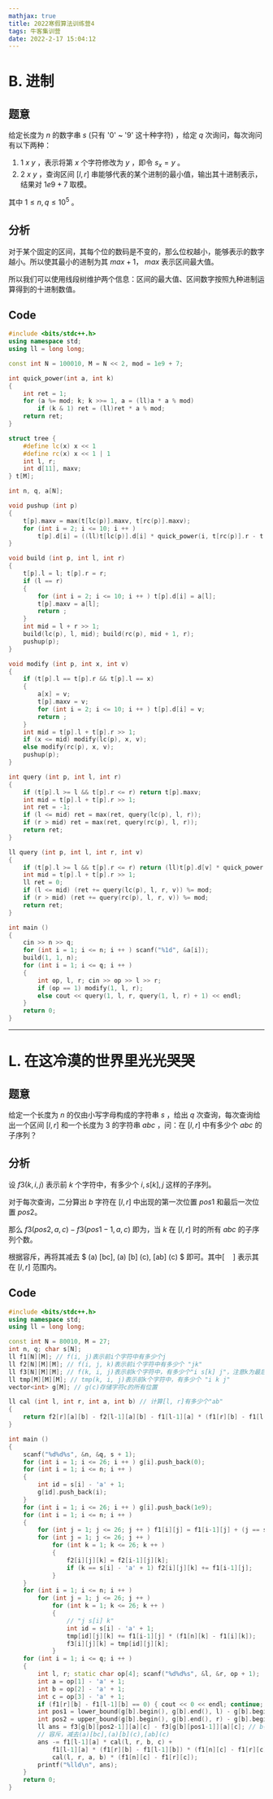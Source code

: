 ```yaml
---
mathjax: true
title: 2022寒假算法训练营4
tags: 牛客集训营
date: 2022-2-17 15:04:12
---
```


# B. 进制

## 题意

给定长度为 $n$ 的数字串 $s$ (只有 '0' ~ '9' 这十种字符) ，给定 $q$ 次询问，每次询问有以下两种：

1. $1 \ x \ y$ ，表示将第 $x$ 个字符修改为 $y$ ，即令 $s_x = y$ 。
2. $2 \ x \ y$ ，查询区间 $[l, r]$ 串能够代表的某个进制的最小值，输出其十进制表示，结果对 $1e9+7$ 取模。

其中 $1 \le n, q \le 10^5$ 。

## 分析

对于某个固定的区间，其每个位的数码是不变的，那么位权越小，能够表示的数字越小。所以使其最小的进制为其 $max + 1$， $max$ 表示区间最大值。

所以我们可以使用线段树维护两个信息：区间的最大值、区间数字按照九种进制运算得到的十进制数值。

## Code

```c++
#include <bits/stdc++.h>
using namespace std;
using ll = long long;

const int N = 100010, M = N << 2, mod = 1e9 + 7;

int quick_power(int a, int k)
{
    int ret = 1;
    for (a %= mod; k; k >>= 1, a = (ll)a * a % mod)
        if (k & 1) ret = (ll)ret * a % mod;
    return ret;
}

struct tree {
    #define lc(x) x << 1
    #define rc(x) x << 1 | 1
    int l, r;
    int d[11], maxv;
} t[M];

int n, q, a[N];

void pushup (int p)
{
    t[p].maxv = max(t[lc(p)].maxv, t[rc(p)].maxv);
    for (int i = 2; i <= 10; i ++ )
        t[p].d[i] = ((ll)t[lc(p)].d[i] * quick_power(i, t[rc(p)].r - t[rc(p)].l + 1) % mod + 	t[rc(p)].d[i]) % mod;
}

void build (int p, int l, int r)
{
    t[p].l = l; t[p].r = r;
    if (l == r)
    {
        for (int i = 2; i <= 10; i ++ ) t[p].d[i] = a[l];
        t[p].maxv = a[l];
        return ;
    }
    int mid = l + r >> 1;
    build(lc(p), l, mid); build(rc(p), mid + 1, r);
    pushup(p);
}

void modify (int p, int x, int v)
{
    if (t[p].l == t[p].r && t[p].l == x)
    {
        a[x] = v;
        t[p].maxv = v;
        for (int i = 2; i <= 10; i ++ ) t[p].d[i] = v;
        return ;
    }
    int mid = t[p].l + t[p].r >> 1;
    if (x <= mid) modify(lc(p), x, v);
    else modify(rc(p), x, v);
    pushup(p);
}

int query (int p, int l, int r)
{
    if (t[p].l >= l && t[p].r <= r) return t[p].maxv;
    int mid = t[p].l + t[p].r >> 1;
    int ret = -1;
    if (l <= mid) ret = max(ret, query(lc(p), l, r));
    if (r > mid) ret = max(ret, query(rc(p), l, r));
    return ret;
}

ll query (int p, int l, int r, int v)
{
    if (t[p].l >= l && t[p].r <= r) return (ll)t[p].d[v] * quick_power(v, r - t[p].r) % mod;
    int mid = t[p].l + t[p].r >> 1;
    ll ret = 0;
    if (l <= mid) (ret += query(lc(p), l, r, v)) %= mod;
    if (r > mid) (ret += query(rc(p), l, r, v)) %= mod;
    return ret;
}

int main ()
{
    cin >> n >> q;
    for (int i = 1; i <= n; i ++ ) scanf("%1d", &a[i]);
    build(1, 1, n);
    for (int i = 1; i <= q; i ++ )
    {
        int op, l, r; cin >> op >> l >> r;
        if (op == 1) modify(1, l, r);
        else cout << query(1, l, r, query(1, l, r) + 1) << endl;
    }
    return 0;
}
```



____

# L. 在这冷漠的世界里光光哭哭

## 题意

给定一个长度为 $n$ 的仅由小写字母构成的字符串 $s$ ，给出 $q$ 次查询，每次查询给出一个区间 $[l, r]$ 和一个长度为 $3$ 的字符串 $abc$ ，问：在 $[l, r]$ 中有多少个 $abc$ 的子序列？

## 分析

设 $f3(k, i, j)$ 表示前 $k$ 个字符中，有多少个 $i, s[k], j$ 这样的子序列。

对于每次查询，二分算出 $b$ 字符在 $[l, r]$ 中出现的第一次位置 $pos1$ 和最后一次位置 $pos2$。

那么 $f3(pos2, a, c) - f3(pos1-1, a, c)$ 即为，当 $k$ 在 $[l, r]$ 时的所有 $abc$ 的子序列个数。

根据容斥，再将其减去 $ (a) [bc], (a) [b] (c), [ab] (c) $ 即可。其中$[ \quad ]$ 表示其在 $[l, r]$ 范围内。

## Code

```c++
#include <bits/stdc++.h>
using namespace std;
using ll = long long;

const int N = 80010, M = 27;
int n, q; char s[N];
ll f1[N][M]; // f(i, j)表示前i个字符中有多少个j
ll f2[N][M][M]; // f(i, j, k)表示前i个字符中有多少个 "jk"
ll f3[N][M][M]; // f(k, i, j)表示前k个字符中，有多少个"i s[k] j"，注意k为最后一个字符
ll tmp[M][M][M]; // tmp(k, i, j)表示前k个字符中，有多少个 "i k j"
vector<int> g[M]; // g(c)存储字符c的所有位置

ll cal (int l, int r, int a, int b) // 计算[l, r]有多少个"ab"
{
    return f2[r][a][b] - f2[l-1][a][b] - f1[l-1][a] * (f1[r][b] - f1[l-1][b]);
}

int main ()
{
    scanf("%d%d%s", &n, &q, s + 1);
    for (int i = 1; i <= 26; i ++ ) g[i].push_back(0);
    for (int i = 1; i <= n; i ++ )
    {
        int id = s[i] - 'a' + 1;
        g[id].push_back(i);
    }
    for (int i = 1; i <= 26; i ++ ) g[i].push_back(1e9);
    for (int i = 1; i <= n; i ++ )
    {
        for (int j = 1; j <= 26; j ++ ) f1[i][j] = f1[i-1][j] + (j == s[i] - 'a' + 1);
        for (int j = 1; j <= 26; j ++ )
            for (int k = 1; k <= 26; k ++ )
            {
                f2[i][j][k] = f2[i-1][j][k];
                if (k == s[i] - 'a' + 1) f2[i][j][k] += f1[i-1][j];
            }
    }
    for (int i = 1; i <= n; i ++ )
        for (int j = 1; j <= 26; j ++ )
            for (int k = 1; k <= 26; k ++ )
            {
                // "j s[i] k"
                int id = s[i] - 'a' + 1;
                tmp[id][j][k] += f1[i-1][j] * (f1[n][k] - f1[i][k]);
                f3[i][j][k] = tmp[id][j][k];
            }
    for (int i = 1; i <= q; i ++ )
    {
        int l, r; static char op[4]; scanf("%d%d%s", &l, &r, op + 1);
        int a = op[1] - 'a' + 1;
        int b = op[2] - 'a' + 1;
        int c = op[3] - 'a' + 1;
        if (f1[r][b] - f1[l-1][b] == 0) { cout << 0 << endl; continue; }
        int pos1 = lower_bound(g[b].begin(), g[b].end(), l) - g[b].begin();
        int pos2 = upper_bound(g[b].begin(), g[b].end(), r) - g[b].begin();
        ll ans = f3[g[b][pos2-1]][a][c] - f3[g[b][pos1-1]][a][c]; // b在[l, r]时，所有的"abc"的数量
        // 容斥，减去(a)[bc],(a)[b](c),[ab](c)
        ans -= f1[l-1][a] * cal(l, r, b, c) + 
            f1[l-1][a] * (f1[r][b] - f1[l-1][b]) * (f1[n][c] - f1[r][c]) + 
            cal(l, r, a, b) * (f1[n][c] - f1[r][c]);
        printf("%lld\n", ans);
    }
    return 0;
}
```



